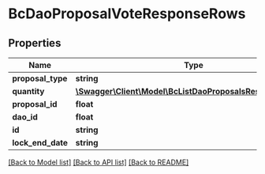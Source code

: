 # BcDaoProposalVoteResponseRows

## Properties
Name | Type | Description | Notes
------------ | ------------- | ------------- | -------------
**proposal_type** | **string** |  | [optional] 
**quantity** | [**\Swagger\Client\Model\BcListDaoProposalsResponseVoteNo**](BcListDaoProposalsResponseVoteNo.md) |  | [optional] 
**proposal_id** | **float** |  | [optional] 
**dao_id** | **float** |  | [optional] 
**id** | **string** |  | [optional] 
**lock_end_date** | **string** |  | [optional] 

[[Back to Model list]](../README.md#documentation-for-models) [[Back to API list]](../README.md#documentation-for-api-endpoints) [[Back to README]](../README.md)


